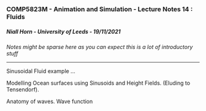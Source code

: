 ### COMP5823M - Animation and Simulation - Lecture Notes 14 : Fluids

##### Niall Horn - University of Leeds - 19/11/2021

*Notes might be sparse here as you can expect this is a lot of introductory stuff*

___
Sinusoidal Fluid example ...

Modelling Ocean surfaces using Sinusoids and Height Fields. (Eluding to Tensendorf).

Anatomy of waves. Wave function


